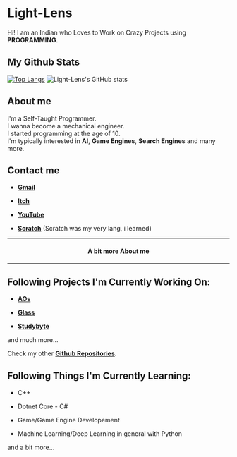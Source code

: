 # Light-Lens
Hi! I am an Indian who Loves to Work on Crazy Projects using **PROGRAMMING**.

## My Github Stats
[![Top Langs](https://github-readme-stats.vercel.app/api/top-langs/?username=Light-Lens&theme=tokyonight&hide_border=true)](https://github.com/anuraghazra/github-readme-stats)
![Light-Lens's GitHub stats](https://github-readme-stats.vercel.app/api?username=Light-Lens&theme=tokyonight&show_icons=true&hide_border=true)

## About me
I'm a Self-Taught Programmer.<br>
I wanna become a mechanical engineer.<br>
I started programming at the age of 10.<br>
I'm typically interested in **AI**, **Game Engines**, **Search Engines** and many more.

## Contact me
- [**Gmail**](QCoreNest@gmail.com)

- [**Itch**](https://superstar-games.itch.io)

- [**YouTube**](https://www.youtube.com/channel/UCrphqZNc_r-KsOTeTKH5hwA?sub_confirmation=1)

- [**Scratch**](https://scratch.mit.edu/users/SuperStarIndustries) (Scratch was my very lang, i learned)

<hr>
<h4 align=center>A bit more About me</h4>
<hr>

## Following Projects I'm Currently Working On:
- [**AOs**](https://github.com/Light-Lens/AOs)

- [**Glass**](https://github.com/Light-Lens/Glass)

- [**Studybyte**](https://github.com/Light-Lens/Studybyte)

and much more...

Check my other [**Github Repositories**](https://github.com/Light-Lens?tab=repositories).

## Following Things I'm Currently Learning:
- C++

- Dotnet Core - C#

- Game/Game Engine Developement

- Machine Learning/Deep Learning in general with Python

and a bit more...
